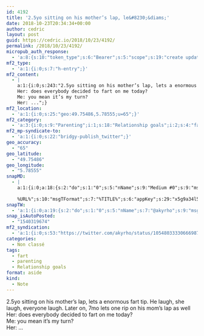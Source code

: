 ```yaml
---
id: 4192
title: '2.5yo sitting on his mother’s lap, le&#8230;&diams;'
date: 2018-10-23T20:34:34+00:00
author: cedric
layout: post
guid: https://cedric.io/2018/10/23/4192/
permalink: /2018/10/23/4192/
micropub_auth_response:
  - 'a:8:{s:10:"token_type";s:6:"Bearer";s:5:"scope";s:19:"create update media";s:2:"me";s:18:"https://cedric.io/";s:9:"issued_by";s:45:"https://cedric.io/wp-json/indieauth/1.0/token";s:9:"client_id";s:21:"https://quill.p3k.io/";s:9:"issued_at";i:1540318883;s:4:"user";i:1;s:13:"last_accessed";i:1540319674;}'
mf2_type:
  - 'a:1:{i:0;s:7:"h-entry";}'
mf2_content:
  - |
    a:1:{i:0;s:243:"2.5yo sitting on his mother’s lap, lets a enormous fart tip. He laugh, she laugh, everyone laugh. Later on, 7mo lets one rip on his mom’s lap as well
    Her: does everybody decided to fart on me today?
    Me: you mean it’s my turn?
    Her: ...";}
mf2_location:
  - 'a:1:{i:0;s:25:"geo:49.75486,5.78555;u=65";}'
mf2_category:
  - 'a:3:{i:0;s:9:"Parenting";i:1;s:18:"Relationship goals";i:2;s:4:"fart";}'
mf2_mp-syndicate-to:
  - 'a:1:{i:0;s:22:"bridgy-publish_twitter";}'
geo_accuracy:
  - "65"
geo_latitude:
  - "49.75486"
geo_longitude:
  - "5.78555"
snapMD:
  - |
    a:1:{i:0;a:18:{s:2:"do";s:1:"0";s:5:"nName";s:9:"Medium #0";s:9:"msgFormat";s:19:"%FULLTEXT%
    
    %URL%";s:10:"msgTFormat";s:7:"%TITLE%";s:6:"appKey";s:29:"x5g9a34l5z294i5y2q284e4g54454";s:6:"appSec";s:85:"d3h0a44e4s2b4i5u2r234m5f5b4v2l5q2a444h574347464a454x2w20374447494c484b4w2c464f5u2d4z2";s:8:"inclTags";s:1:"1";s:7:"fltrsOn";i:0;s:5:"fltrs";a:0:{}s:7:"proxyOn";i:0;s:7:"useSURL";i:0;s:1:"v";i:350;s:4:"publ";s:1:"0";s:11:"accessToken";s:65:"2353413aa5437433e5648ccf74a16119308317c52d1a24d8ed99f26add037528a";s:12:"appAppUserID";s:65:"104b21fd8da79171a6e7bf800d03b4b761204f242935e05d2d86850a6b1635f77";s:14:"appAppUserName";s:26:"Cédric Bousmanne (akyrho)";s:13:"appAppUserURL";s:26:"https://medium.com/@akyrho";s:7:"pubList";a:0:{}}}
snapTW:
  - 'a:1:{i:0;a:19:{s:2:"do";s:1:"0";s:5:"nName";s:7:"@akyrho";s:9:"msgFormat";s:26:"%TITLE%. %EXCERPT% - %URL%";s:6:"appKey";s:55:"x5g9a8325v2y475r3c4m48584n53446p423r3r5u3e356j5j3k4r2p3";s:6:"appSec";s:105:"d3h0a94o46415u594v3q5l5n5l4r4x474x4j484o473u4i5w2m4k494z2k344n306n5r3l5v2s554p4n3p3k45495c3z4v4d3m3u5w525";s:7:"fltrsOn";i:0;s:5:"fltrs";a:0:{}s:7:"proxyOn";i:0;s:7:"useSURL";i:0;s:1:"v";i:350;s:5:"twURL";s:25:"http://twitter.com/akyrho";s:11:"accessToken";s:50:"6678782-Eyg60SCeh7762DEIsYtTPD5GVeOuSN8ATMdF2Lpppe";s:14:"accessTokenSec";s:45:"PgGDCbcYLJnR5esZjY9ID72A33mUNCYnQwaQTBsojSJNa";s:5:"tw140";i:0;s:10:"riComments";s:1:"1";s:11:"riCommentsM";s:1:"1";s:12:"riCommentsAA";s:1:"1";s:8:"attchImg";s:1:"1";s:9:"wpImgSize";s:4:"full";}}'
snap_isAutoPosted:
  - "1540319674"
mf2_syndication:
  - 'a:1:{i:0;s:53:"https://twitter.com/akyrho/status/1054803333066698753";}'
categories:
  - Non classé
tags:
  - fart
  - parenting
  - Relationship goals
format: aside
kind:
  - Note
---
```

2.5yo sitting on his mother’s lap, lets a enormous fart tip. He laugh, she laugh, everyone laugh. Later on, 7mo lets one rip on his mom’s lap as well  
Her: does everybody decided to fart on me today?  
Me: you mean it’s my turn?  
Her: &#8230;

</p>